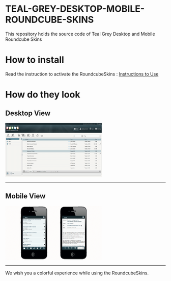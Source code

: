 # TEAL-GREY-DESKTOP-MOBILE-ROUNDCUBE-SKINS
This repository holds the source code of Teal Grey Desktop and Mobile Roundcube Skins

# How to install
Read the instruction to activate the RoundcubeSkins : [Instructions to Use](https://roundcubeskins.com/activation-guide/)  


# How do they look #

## Desktop View ##

![Teal Grey Desktop Roundcube Skins](images/teal_grey_mail.png)

---

## Mobile View ##

![Teal Grey Mobile Roundcube Skins](images/teal_gray.png)

---

We wish you a colorful experience while using the RoundcubeSkins.
